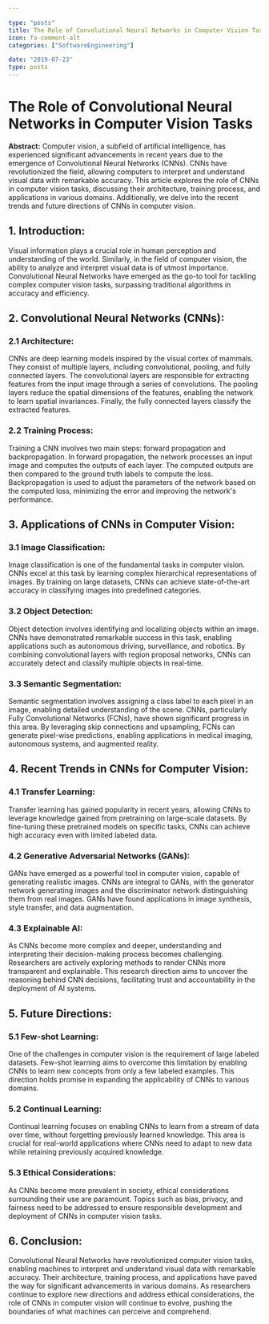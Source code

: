 ```yaml
---

type: "posts"
title: The Role of Convolutional Neural Networks in Computer Vision Tasks
icon: fa-comment-alt
categories: ["SoftwareEngineering"]

date: "2019-07-23"
type: posts
---
```





# The Role of Convolutional Neural Networks in Computer Vision Tasks

**Abstract:**
Computer vision, a subfield of artificial intelligence, has experienced significant advancements in recent years due to the emergence of Convolutional Neural Networks (CNNs). CNNs have revolutionized the field, allowing computers to interpret and understand visual data with remarkable accuracy. This article explores the role of CNNs in computer vision tasks, discussing their architecture, training process, and applications in various domains. Additionally, we delve into the recent trends and future directions of CNNs in computer vision.

## 1. Introduction:
Visual information plays a crucial role in human perception and understanding of the world. Similarly, in the field of computer vision, the ability to analyze and interpret visual data is of utmost importance. Convolutional Neural Networks have emerged as the go-to tool for tackling complex computer vision tasks, surpassing traditional algorithms in accuracy and efficiency.

## 2. Convolutional Neural Networks (CNNs):
### 2.1 Architecture:
CNNs are deep learning models inspired by the visual cortex of mammals. They consist of multiple layers, including convolutional, pooling, and fully connected layers. The convolutional layers are responsible for extracting features from the input image through a series of convolutions. The pooling layers reduce the spatial dimensions of the features, enabling the network to learn spatial invariances. Finally, the fully connected layers classify the extracted features.

### 2.2 Training Process:
Training a CNN involves two main steps: forward propagation and backpropagation. In forward propagation, the network processes an input image and computes the outputs of each layer. The computed outputs are then compared to the ground truth labels to compute the loss. Backpropagation is used to adjust the parameters of the network based on the computed loss, minimizing the error and improving the network's performance.

## 3. Applications of CNNs in Computer Vision:
### 3.1 Image Classification:
Image classification is one of the fundamental tasks in computer vision. CNNs excel at this task by learning complex hierarchical representations of images. By training on large datasets, CNNs can achieve state-of-the-art accuracy in classifying images into predefined categories.

### 3.2 Object Detection:
Object detection involves identifying and localizing objects within an image. CNNs have demonstrated remarkable success in this task, enabling applications such as autonomous driving, surveillance, and robotics. By combining convolutional layers with region proposal networks, CNNs can accurately detect and classify multiple objects in real-time.

### 3.3 Semantic Segmentation:
Semantic segmentation involves assigning a class label to each pixel in an image, enabling detailed understanding of the scene. CNNs, particularly Fully Convolutional Networks (FCNs), have shown significant progress in this area. By leveraging skip connections and upsampling, FCNs can generate pixel-wise predictions, enabling applications in medical imaging, autonomous systems, and augmented reality.

## 4. Recent Trends in CNNs for Computer Vision:
### 4.1 Transfer Learning:
Transfer learning has gained popularity in recent years, allowing CNNs to leverage knowledge gained from pretraining on large-scale datasets. By fine-tuning these pretrained models on specific tasks, CNNs can achieve high accuracy even with limited labeled data.

### 4.2 Generative Adversarial Networks (GANs):
GANs have emerged as a powerful tool in computer vision, capable of generating realistic images. CNNs are integral to GANs, with the generator network generating images and the discriminator network distinguishing them from real images. GANs have found applications in image synthesis, style transfer, and data augmentation.

### 4.3 Explainable AI:
As CNNs become more complex and deeper, understanding and interpreting their decision-making process becomes challenging. Researchers are actively exploring methods to render CNNs more transparent and explainable. This research direction aims to uncover the reasoning behind CNN decisions, facilitating trust and accountability in the deployment of AI systems.

## 5. Future Directions:
### 5.1 Few-shot Learning:
One of the challenges in computer vision is the requirement of large labeled datasets. Few-shot learning aims to overcome this limitation by enabling CNNs to learn new concepts from only a few labeled examples. This direction holds promise in expanding the applicability of CNNs to various domains.

### 5.2 Continual Learning:
Continual learning focuses on enabling CNNs to learn from a stream of data over time, without forgetting previously learned knowledge. This area is crucial for real-world applications where CNNs need to adapt to new data while retaining previously acquired knowledge.

### 5.3 Ethical Considerations:
As CNNs become more prevalent in society, ethical considerations surrounding their use are paramount. Topics such as bias, privacy, and fairness need to be addressed to ensure responsible development and deployment of CNNs in computer vision tasks.

## 6. Conclusion:
Convolutional Neural Networks have revolutionized computer vision tasks, enabling machines to interpret and understand visual data with remarkable accuracy. Their architecture, training process, and applications have paved the way for significant advancements in various domains. As researchers continue to explore new directions and address ethical considerations, the role of CNNs in computer vision will continue to evolve, pushing the boundaries of what machines can perceive and comprehend.